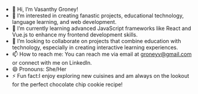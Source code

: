 - 👋 Hi,  I’m Vasanthy Groney!
- 👀 I’m interested in creating fanastic projects, educational technology, language learning, and web development.
- 🌱 I’m currently learning advanced JavaScript frameworks like React and Vue.js to enhance my frontend development skills.
- 💞️ I’m looking to collaborate on projects that combine education with technology, especially in creating interactive learning experiences.
- 📫 How to reach me: You can reach me via email at groneyv@gmail.com or connect with me on LinkedIn.
- 😄 Pronouns: She/Her
- ⚡ Fun fact:I enjoy exploring new cuisines and am always on the lookout for the perfect chocolate chip cookie recipe!







<!---
VasanthyGroney/VasanthyGroney is a ✨ special ✨ repository because its `README.md` (this file) appears on your GitHub profile.
You can click the Preview link to take a look at your changes.
--->

